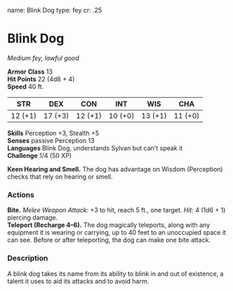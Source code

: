 name: Blink Dog type: fey cr: .25

# Blink Dog
_Medium fey, lawful good_

**Armor Class** 13    
**Hit Points** 22 (4d8 + 4)    
**Speed** 40 ft.

| STR     | DEX     | CON     | INT     | WIS     | CHA     |
| ------- | ------- | ------- | ------- | ------- | ------- |
| 12 (+1) | 17 (+3) | 12 (+1) | 10 (+0) | 13 (+1) | 11 (+0) |

**Skills** Perception +3, Stealth +5    
**Senses** passive Perception 13    
**Languages** Blink Dog, understands Sylvan but can't speak it    
**Challenge** 1/4 (50 XP)

**Keen Hearing and Smell.** The dog has advantage on Wisdom (Perception) checks that rely on hearing or smell.

### Actions
**Bite.** _Melee Weapon Attack:_ +3 to hit, reach 5 ft., one target. _Hit:_ 4 (1d6 + 1) piercing damage.    
**Teleport (Recharge 4–6).** The dog magically teleports, along with any equipment it is wearing or carrying, up to 40 feet to an unoccupied space it can see. Before or after teleporting, the dog can make one bite attack.

### Description
A blink dog takes its name from its ability to blink in and out of existence, a talent it uses to aid its attacks and to avoid harm.
